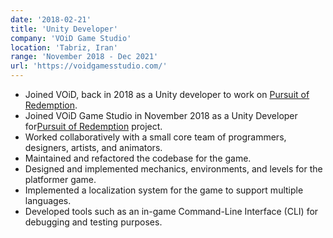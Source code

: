 ```yaml
---
date: '2018-02-21'
title: 'Unity Developer'
company: 'VOiD Game Studio'
location: 'Tabriz, Iran'
range: 'November 2018 - Dec 2021'
url: 'https://voidgamesstudio.com/'
---
```


- Joined VOiD, back in 2018 as a Unity developer to work on [Pursuit of Redemption](https://store.steampowered.com/app/1313630/Pursuit_of_Redemption/).
- Joined VOiD Game Studio in November 2018 as a Unity Developer for[Pursuit of Redemption](https://store.steampowered.com/app/1313630/Pursuit_of_Redemption/) project.
- Worked collaboratively with a small core team of programmers, designers, artists, and animators.
- Maintained and refactored the codebase for the game.
- Designed and implemented mechanics, environments, and levels for the platformer game.
- Implemented a localization system for the game to support multiple languages.
- Developed tools such as an in-game Command-Line Interface (CLI) for debugging and testing purposes.

